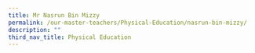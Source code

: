 ```yaml
---
title: Mr Nasrun Bin Mizzy
permalink: /our-master-teachers/Physical-Education/nasrun-bin-mizzy/
description: ""
third_nav_title: Physical Education
---
```

